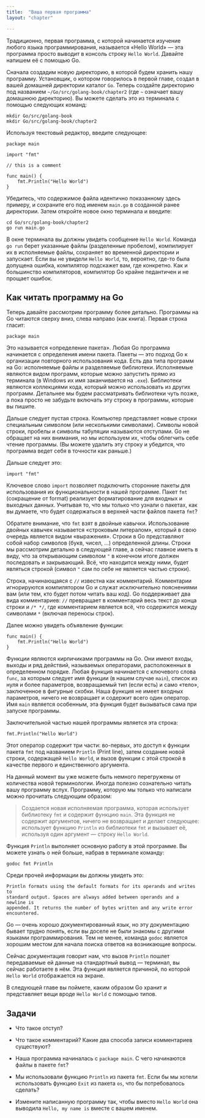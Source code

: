 ```yaml
---
title:  "Ваша первая программа"
layout: "chapter"

---
```


Традиционно, первая программа, с которой начинается изучение любого языка
программирования, называется «Hello World» — эта программа просто выводит в
консоль строку `Hello World`. Давайте напишем её с помощью Go.

Сначала создадим новую директорию, в которой будем хранить нашу программу.
Установщик, о котором говорилось в первой главе, создал в вашей домашней
директории каталог `Go`. Теперь создайте директорию под названием 
`~/Go/src/golang-book/chapter2` (где `~` означает вашу домашнюю директорию). 
Вы можете сделать это из терминала с помощью следующих команд:

    mkdir Go/src/golang-book
    mkdir Go/src/golang-book/chapter2

Используя текстовый редактор, введите следующее:

    package main

    import "fmt"

    // this is a comment

    func main() {
        fmt.Println("Hello World")
    }

Убедитесь, что содержимое файла идентично показанному здесь примеру, и сохраните
его под именем `main.go` в созданной ранее директории. Затем откройте новое окно
терминала и введите:

    cd Go/src/golang-book/chapter2
    go run main.go

В окне терминала вы должны увидеть сообщение `Hello World`. Команда `go run`
берет указанные файлы (разделенные пробелом), компилирует их в исполняемые
файлы, сохраняет во временной директории и запускает. Если вы не увидели 
`Hello World`, то, вероятно, где-то была допущена ошибка, компилятор подскажет 
вам, где конкретно. Как и большинство компиляторов, компилятор Go крайне 
педантичен и не прощает ошибок.

## Как читать программу на Go

Теперь давайте рассмотрим программу более детально. Программы на Go читаются
сверху вниз, слева направо (как книга). Первая строка гласит:

    package main

Это называется «определение пакета». Любая Go программа начинается с определения
имени пакета. Пакеты — это подход Go к организации повторного использования
кода. Есть два типа программ на Go: исполняемые файлы и разделяемые библиотеки.
Исполняемые являются видом программ, которые можно запустить прямо из
терминала (в Windows их имя заканчивается на `.exe`). Библиотеки являются
коллекциями кода, который можно использовать из других программ. Детальнее мы
будем рассматривать библиотеки чуть позже, а пока просто не забудьте включать эту
строку в программы, которые вы пишите.

Дальше следует пустая строка. Компьютер представляет новые строки специальным
символом (или несколькими символами). Символы новой строки, пробелы и символы
табуляции называются отступами. Go не обращает на них внимания, но мы используем
их, чтобы облегчить себе чтение программы. (Вы можете удалить эту строку и
убедится, что программа ведет себя в точности как раньше.)

Дальше следует это:

    import "fmt"

Ключевое слово `import` позволяет подключить сторонние пакеты для использования 
их функциональности в нашей программе. Пакет `fmt` (сокращение от format) реализует
форматирование для входных и выходных данных. Учитывая то, что мы только что
узнали о пакетах, как вы думаете, что будет содержаться в верхней части файлов
пакета `fmt`?

Обратите внимание, что `fmt` взят в двойные кавычки. Использование двойных
кавычек называется «строковым литералом», который в свою очередь является видом
«выражения». Строки в Go представляют собой набор символов (букв, чисел, …)
определенной длины. Строки мы рассмотрим детально в следующей главе, а сейчас
главное иметь в виду, что за открывающим символом `"` в конечном итоге должен
последовать и закрывающий. Всё, что находится между ними, будет являться строкой
(символ `"` сам по себе не является частью строки).

Строка, начинающаяся с `//` известна как комментарий. Комментарии игнорируются
компилятором Go и служат исключительно пояснениями вам (или тем, кто будет потом
читать ваш код). Go поддерживает два вида комментариев: `//` превращает в
комментарий весь текст до конца строки и `/* */`, где комментарием является всё,
что содержится между символами `*` (включая переносы строк).

Далее можно увидеть объявление функции:

    func main() {
        fmt.Println("Hello World")
    }

Функции являются кирпичиками программы на Go. Они имеют входы, выходы и ряд
действий, называемых операторами, расположенных в определенном порядке. Любая
функция начинается с ключевого слова `func`, за которым следует имя функции (в
нашем случае `main`), список из нуля и более параметров, возвращаемый тип (если
есть) и само «тело», заключенное в фигурные скобки. Наша функция не имеет
входных параметров, ничего не возвращает и содержит всего один оператор. Имя
`main` является особенным, эта функция будет вызываться сама при запуске
программы.

Заключительной частью нашей программы является эта строка:

    fmt.Println("Hello World")

Этот оператор содержит три части: во-первых, это доступ к функции пакета `fmt` под
названием `Println` (Print line), затем создание новой строки, содержащей
`Hello World`, и вызов функции с этой строкой в качестве первого и
единственного аргумента.

На данный момент вы уже можете быть немного перегружены от количества новой
терминологии. Иногда полезно сознательно читать вашу программу вслух. Программу,
которую мы только что написали можно прочитать следующим образом:

> Создается новая исполняемая программа, которая использует библиотеку `fmt` и
> содержит функцию `main`. Эта функция не содержит аргументов, ничего не
> возвращает и делает следующее: использует функцию `Println` из библиотеки `fmt`
> и вызывает её, используя один аргумент — строку `Hello World`.

Функция `Println` выполняет основную работу в этой программе. Вы можете узнать о
ней больше, набрав в терминале команду:

    godoc fmt Println

Среди прочей информации вы должны увидеть это:

    Println formats using the default formats for its operands and writes to
    standard output. Spaces are always added between operands and a newline is
    appended. It returns the number of bytes written and any write error
    encountered.

Go — очень хорошо документированный язык, но эту документацию бывает трудно
понять, если вы доселе не были знакомы с другими языками программирования. Тем
не менее, команда `godoc` является хорошим местом для начала поиска ответов на
возникающие вопросы.

Сейчас документация говорит нам, что вызов `Println` пошлет передаваемые ей
данные на стандартный вывод — терминал, вы сейчас работаете в нём. Эта функция
является причиной, по которой `Hello World` отображается на экране.

В следующей главе вы поймете, каким образом Go хранит и представляет вещи вроде
`Hello World` с помощью типов.

## Задачи

*   Что такое отступ?

*   Что такое комментарий? Какие два способа записи комментариев существуют?

*   Наша программа начиналась с `package main`. С чего начинаются файлы в пакете
    `fmt`?

*   Мы использовали функцию `Println` из пакета `fmt`. Если бы мы хотели
    использовать функцию `Exit` из пакета `os`, что бы потребовалось сделать?

*   Измените написанную программу так, чтобы вместо `Hello World` она выводила
    `Hello, my name is` вместе с вашем именем.
